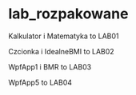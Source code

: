 # lab_rozpakowane

Kalkulator i Matematyka to LAB01

Czcionka i IdealneBMI to LAB02

WpfApp1 i BMR to LAB03

WpfApp5 to LAB04
